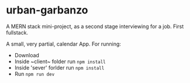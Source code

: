 # urban-garbanzo
A MERN stack mini-project, as a second stage interviewing for a job. First fullstack.


A small, very partial, calendar App.
For running:
- Download
- Inside ~client~ folder run `npm install`
- Inside 'sever' forlder run `npm install`
- Run `npm run dev`
